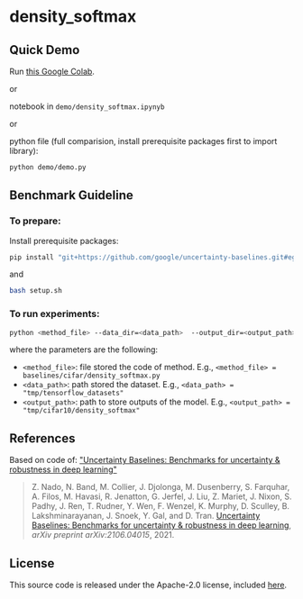 # density_softmax
## <a name="demo"></a> Quick Demo
Run [this Google Colab](https://colab.research.google.com/drive/1fdsAW_J4WKBFSTa3Hc2EDo_ZbjsoSle7?usp=sharing).

or

notebook in `demo/density_softmax.ipynyb`

or 

python file (full comparision, install prerequisite packages first to import library):
```sh
python demo/demo.py
```

## <a name="guideline"></a> Benchmark Guideline
### <a name="prepare"></a> To prepare:
Install prerequisite packages:
```sh
pip install "git+https://github.com/google/uncertainty-baselines.git#egg=uncertainty_baselines"
```

and

```sh
bash setup.sh
```

### <a name="experiments"></a> To run experiments:
```sh
python <method_file> --data_dir=<data_path>  --output_dir=<output_path> --use_gpu="True" --num_cores="1" 
```
where the parameters are the following:
- `<method_file>`: file stored the code of method. E.g., `<method_file> = baselines/cifar/density_softmax.py`
- `<data_path>`: path stored the dataset. E.g., `<data_path> = "tmp/tensorflow_datasets"`
- `<output_path>`: path to store outputs of the model. E.g., `<output_path> = "tmp/cifar10/density_softmax"`

## References
Based on code of: ["Uncertainty Baselines: Benchmarks for uncertainty & robustness in deep learning"](https://github.com/google/uncertainty-baselines)
> Z. Nado, N. Band, M. Collier, J. Djolonga, M. Dusenberry,
> S. Farquhar, A. Filos, M. Havasi, R. Jenatton, G.
> Jerfel, J. Liu, Z. Mariet, J. Nixon, S. Padhy, J. Ren, T.
> Rudner, Y. Wen, F. Wenzel, K. Murphy, D. Sculley, B.
> Lakshminarayanan, J. Snoek, Y. Gal, and D. Tran.
> [Uncertainty Baselines:  Benchmarks for uncertainty & robustness in deep learning](https://arxiv.org/abs/2106.04015),
> _arXiv preprint arXiv:2106.04015_, 2021.

## License
This source code is released under the Apache-2.0 license, included [here](LICENSE).